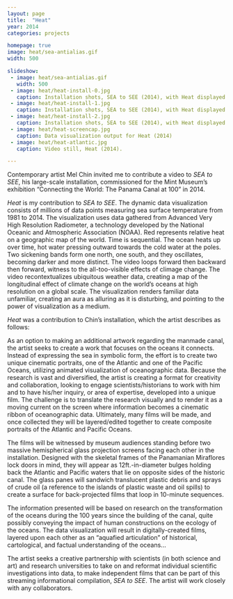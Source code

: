 ```yaml
---
layout: page
title:  "Heat"
year: 2014
categories: projects

homepage: true
image: heat/sea-antialias.gif
width: 500

slideshow:
 - image: heat/sea-antialias.gif
   width: 500
 - image: heat/heat-install-0.jpg
   caption: Installation shots, SEA to SEE (2014), with Heat displayed on the concave screen.
 - image: heat/heat-install-1.jpg
   caption: Installation shots, SEA to SEE (2014), with Heat displayed on the concave screen.
 - image: heat/heat-install-2.jpg
   caption: Installation shots, SEA to SEE (2014), with Heat displayed on the concave screen.
 - image: heat/heat-screencap.jpg
   caption: Data visualization output for Heat (2014)
 - image: heat/heat-atlantic.jpg
   caption: Video still, Heat (2014).

---
```

Contemporary artist Mel Chin invited me to contribute a video to *SEA to SEE*, his large-scale installation, commissioned for the Mint Museum’s exhibition “Connecting the World: The Panama Canal at 100” in 2014. 

*Heat* is my contribution to *SEA to SEE*. The dynamic data visualization  consists of millions of data points measuring sea surface temperature from 1981 to 2014. The visualization uses data gathered from Advanced Very High Resolution Radiometer, a technology developed by the National Oceanic and Atmospheric Association (NOAA). Red represents relative heat on a geographic map of the world. Time is sequential. The ocean heats up over time, hot water pressing outward towards the cold water at the poles. Two sickening bands form one north, one south, and they oscillates, becoming darker and more distinct. The video loops forward then backward then forward, witness to the all-too-visible effects of climage change. The video recontextualizes ubiquitous weather data,  creating a map of the longitudinal effect of climate change on the world’s oceans at high resolution on a global scale. The visualization renders familiar data unfamiliar, creating an aura as alluring as it is disturbing, and pointing to the power of visualization as a medium. 

*Heat* was a contribution to Chin’s installation, which the artist describes as follows:

As an option to making an additional artwork regarding the manmade canal, the artist seeks to create a work that focuses on the oceans it connects. Instead of expressing the sea in symbolic form, the effort is to create two unique cinematic portraits, one of the Atlantic and one of the Pacific Oceans, utilizing animated visualization of oceanographic data. Because the research is vast and diversified, the artist is creating a format for creativity and collaboration, looking to engage scientists/historians to work with him and to have his/her inquiry, or area of expertise, developed into a unique film. The challenge is to translate the research visually and to render it as a moving current on the screen where information becomes a cinematic ribbon of oceanographic data. Ultimately, many films will be made, and once collected they will be layered/edited together to create composite portraits of the Atlantic and Pacific Oceans.

The films will be witnessed by museum audiences standing before two massive hemispherical glass projection screens facing each other in the installation. Designed with the skeletal frames of the Panamanian Miraflores lock doors in mind, they will appear as 12ft.-in-diameter bulges holding back the Atlantic and Pacific waters that lie on opposite sides of the historic canal. The glass panes will sandwich translucent plastic debris and sprays of crude oil (a reference to the islands of plastic waste and oil spills) to create a surface for back-projected films that loop in 10-minute sequences.

The information presented will be based on research on the transformation of the oceans during the 100 years since the building of the canal, quite possibly conveying the impact of human constructions on the ecology of the oceans. The data visualization will result in digitally-created films, layered upon each other as an “aquafied articulation” of historical, cartological, and factual understanding of the oceans...

The artist seeks a creative partnership with scientists (in both science and art) and research universities to take on and reformat individual scientific investigations into data, to make independent films that can be part of this streaming informational compilation, *SEA to SEE*. The artist will work closely with any 
collaborators. 



